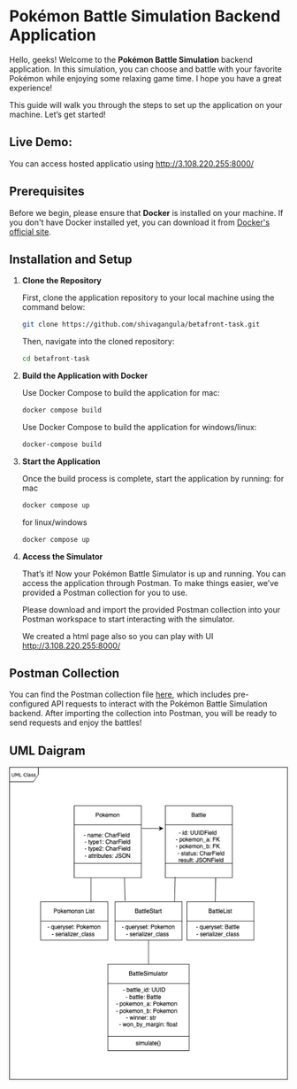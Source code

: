 
# Pokémon Battle Simulation Backend Application

Hello, geeks! Welcome to the **Pokémon Battle Simulation** backend application. In this simulation, you can choose and battle with your favorite Pokémon while enjoying some relaxing game time. I hope you have a great experience!

This guide will walk you through the steps to set up the application on your machine. Let’s get started!

## Live Demo:
You can access hosted applicatio using http://3.108.220.255:8000/

## Prerequisites

Before we begin, please ensure that **Docker** is installed on your machine. If you don't have Docker installed yet, you can download it from [Docker's official site](https://www.docker.com/get-started).

## Installation and Setup

1. **Clone the Repository**

   First, clone the application repository to your local machine using the command below:

   ```bash
   git clone https://github.com/shivagangula/betafront-task.git
   ```

   Then, navigate into the cloned repository:

   ```bash
   cd betafront-task
   ```

2. **Build the Application with Docker**

   Use Docker Compose to build the application for mac:

   ```bash
   docker compose build
   ```
   Use Docker Compose to build the application for windows/linux:

   ```bash
   docker-compose build
   ```

3. **Start the Application**

   Once the build process is complete, start the application by running:
   for mac
   ```bash
   docker compose up
   ```
   for linux/windows
   
   ```bash
   docker compose up
   ```

4. **Access the Simulator**

   That’s it! Now your Pokémon Battle Simulator is up and running. You can access the application through Postman. To make things easier, we’ve provided a Postman collection for you to use.

   Please download and import the provided Postman collection into your Postman workspace to start interacting with the simulator.

   We created a html page also so you can play with UI http://3.108.220.255:8000/

## Postman Collection

You can find the Postman collection file [here]("./docs/Betafront.pc.json"), which includes pre-configured API requests to interact with the Pokémon Battle Simulation backend. After importing the collection into Postman, you will be ready to send requests and enjoy the battles!

## UML Daigram
![My Image](./docs/uml_class.png)
